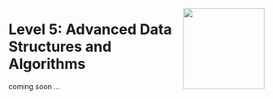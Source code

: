 <a href="/level-5/README.md"><img align="right" width="160" src="/logos/level-5.png"></img></a>

# Level 5: Advanced Data Structures and Algorithms
coming soon ...

<br><br>
